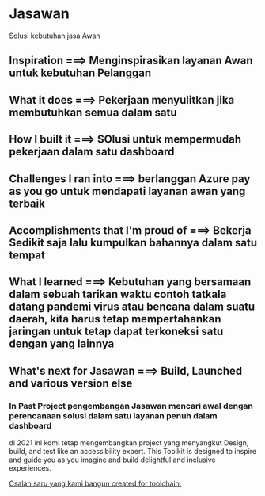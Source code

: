 # Jasawan 
Solusi kebutuhan jasa Awan
## Inspiration  ===> Menginspirasikan layanan Awan untuk kebutuhan Pelanggan 

## What it does  ===> Pekerjaan menyulitkan jika membutuhkan semua dalam satu 

## How I built it  ===> SOlusi untuk mempermudah pekerjaan dalam satu dashboard 

## Challenges I ran into  ===> berlanggan Azure pay as you go untuk mendapati layanan awan yang terbaik 

## Accomplishments that I'm proud of  ===> Bekerja Sedikit saja lalu kumpulkan bahannya dalam satu tempat

## What I learned  ===> Kebutuhan yang bersamaan dalam sebuah tarikan waktu contoh tatkala datang pandemi virus atau bencana dalam suatu daerah, kita harus tetap mempertahankan jaringan untuk tetap dapat terkoneksi satu dengan yang lainnya

## What's next for Jasawan  ===> Build, Launched and various version else

### In Past Project pengembangan Jasawan mencari awal dengan perencanaan solusi dalam satu layanan penuh dalam dashboard 
di 2021 ini kqmi tetap mengembangkan project yang menyangkut Design, build, and test like an accessibility expert. This Toolkit is designed to inspire and guide you as you imagine and build delightful and inclusive experiences.

[Csalah saru yang kami bangun created for toolchain:](https://console.ng.bluemix.net/devops/toolchains/7e57234f-a5be-45d2-beb6-f38cfd5cf3c8?env_id=ibm%3Ayp%3Aus-south)
